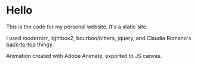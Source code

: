 # Hello

This is the code for my personal website. It's a static site. 

I used modernizr, lightbox2, bourbon/bitters, jquery, and Claudia Romano's [back-to-top](https://codyhouse.co/gem/back-to-top/) thingy.

Animation created with Adobe Animate, exported to JS canvas.
